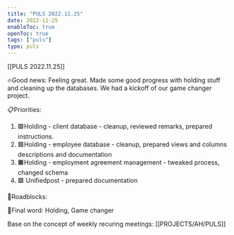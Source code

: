 ```yaml
---
title: "PULS 2022.11.25"
date: 2022-11-25
enableToc: true
openToc: true
tags: ["puls"]
type: puls
---
```

[[PULS 2022.11.25]]

🔥Good news:
Feeling great. 
Made some good progress with holding stuff and cleaning up the databases.
We had a kickoff of our game changer project.


📋Priorities:
1. 🟩Holding - client database - cleanup, reviewed remarks, prepared instructions.
2. 🟩Holding - employee database - cleanup, prepared views and columns descriptions and documentation
3. 🟧Holding - employment agreement management - tweaked process, changed schema
4. 🟩 Unifiedpost - prepared documentation

🛑Roadblocks:

🧠Final word:
Holding, Game changer

Base on the concept of weekly recuring meetings: [[PROJECTS/AH/PULS]]